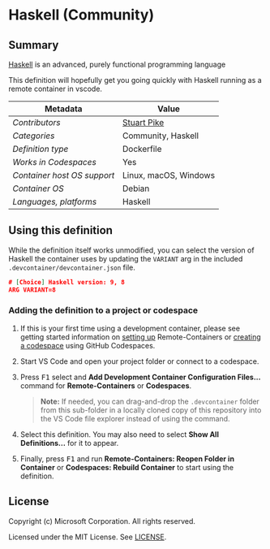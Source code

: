 # Haskell (Community)

## Summary

[Haskell](https://www.haskell.org/) is an advanced, purely functional programming language

This definition will hopefully get you going quickly with Haskell running as a remote container in vscode.

| Metadata                    | Value                                                                        |
|---------------------------- | -----------------------------------------------------------------------------|
| *Contributors*              | [Stuart Pike](https://github.com/stuartpike)                                                  |
| *Categories*                | Community, Haskell |
| *Definition type*           | Dockerfile                                                                   |
| *Works in Codespaces*       | Yes                                                                     |
| *Container host OS support* | Linux, macOS, Windows                                                        |
| *Container OS*              | Debian                                         |
| *Languages, platforms*      | Haskell                             |


## Using this definition

While the definition itself works unmodified, you can select the version of Haskell the container uses by updating the `VARIANT` arg in the included `.devcontainer/devcontainer.json` file.

```json
# [Choice] Haskell version: 9, 8
ARG VARIANT=8
```

### Adding the definition to a project or codespace

1. If this is your first time using a development container, please see getting started information on [setting up](https://aka.ms/vscode-remote/containers/getting-started) Remote-Containers or [creating a codespace](https://aka.ms/ghcs-open-codespace) using GitHub Codespaces.

2. Start VS Code and open your project folder or connect to a codespace.

3. Press <kbd>F1</kbd> select and **Add Development Container Configuration Files...** command for **Remote-Containers** or **Codespaces**.

   > **Note:** If needed, you can drag-and-drop the `.devcontainer` folder from this sub-folder in a locally cloned copy of this repository into the VS Code file explorer instead of using the command.

4. Select this definition. You may also need to select **Show All Definitions...** for it to appear.

5. Finally, press <kbd>F1</kbd> and run **Remote-Containers: Reopen Folder in Container** or **Codespaces: Rebuild Container** to start using the definition.


## License

Copyright (c) Microsoft Corporation. All rights reserved.

Licensed under the MIT License. See [LICENSE](https://github.com/Microsoft/vscode-dev-containers/blob/main/LICENSE).
